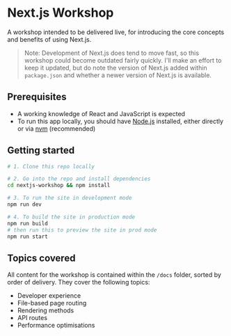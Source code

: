 # Next.js Workshop

A workshop intended to be delivered live, for introducing the core concepts and benefits of using Next.js.

> Note: Development of Next.js does tend to move fast, so this workshop could become outdated fairly quickly. I'll make an effort to keep it updated, but do note the version of Next.js added within `package.json` and whether a newer version of Next.js is available.

## Prerequisites

- A working knowledge of React and JavaScript is expected
- To run this app locally, you should have [Node.js] installed, either directly or via [nvm] (recommended)

## Getting started

```bash
# 1. Clone this repo locally

# 2. Go into the repo and install dependencies
cd nextjs-workshop && npm install

# 3. To run the site in development mode
npm run dev

# 4. To build the site in production mode
npm run build
# then run this to preview the site in prod mode
npm run start
```

## Topics covered

All content for the workshop is contained within the `/docs` folder, sorted by order of delivery. They cover the following topics:

- Developer experience
- File-based page routing
- Rendering methods
- API routes
- Performance optimisations

[node.js]: https://nodejs.org/en/
[nvm]: https://npm.github.io/installation-setup-docs/installing/using-a-node-version-manager.html

